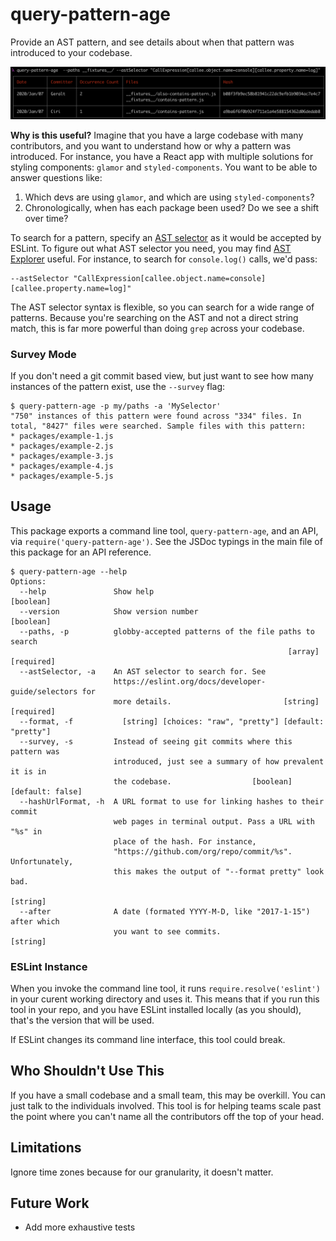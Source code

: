 # query-pattern-age
Provide an AST pattern, and see details about when that pattern was introduced to your codebase.

![](./demo.png)

**Why is this useful?** Imagine that you have a large codebase with many contributors, and you want to understand how or why a pattern was introduced. For instance, you have a React app with multiple solutions for styling components: `glamor` and `styled-components`. You want to be able to answer questions like:

1. Which devs are using `glamor`, and which are using `styled-components`?
1. Chronologically, when has each package been used? Do we see a shift over time?

To search for a pattern, specify an [AST selector](https://eslint.org/docs/developer-guide/selectors) as it would be accepted by ESLint. To figure out what AST selector you need, you may find [AST Explorer](https://astexplorer.net/) useful. For instance, to search for `console.log()` calls, we'd pass:

```
--astSelector "CallExpression[callee.object.name=console][callee.property.name=log]"
```

The AST selector syntax is flexible, so you can search for a wide range of patterns. Because you're searching on the AST and not a direct string match, this is far more powerful than doing `grep` across your codebase.

### Survey Mode
If you don't need a git commit based view, but just want to see how many instances of the pattern exist, use the `--survey` flag:

```
$ query-pattern-age -p my/paths -a 'MySelector'
"750" instances of this pattern were found across "334" files. In total, "8427" files were searched. Sample files with this pattern:
* packages/example-1.js
* packages/example-2.js
* packages/example-3.js
* packages/example-4.js
* packages/example-5.js
```

## Usage
This package exports a command line tool, `query-pattern-age`, and an API, via `require('query-pattern-age')`. See the JSDoc typings in the main file of this package for an API reference.

```
$ query-pattern-age --help
Options:
  --help               Show help                                       [boolean]
  --version            Show version number                             [boolean]
  --paths, -p          globby-accepted patterns of the file paths to search
                                                              [array] [required]
  --astSelector, -a    An AST selector to search for. See
                       https://eslint.org/docs/developer-guide/selectors for
                       more details.                         [string] [required]
  --format, -f           [string] [choices: "raw", "pretty"] [default: "pretty"]
  --survey, -s         Instead of seeing git commits where this pattern was
                       introduced, just see a summary of how prevalent it is in
                       the codebase.                  [boolean] [default: false]
  --hashUrlFormat, -h  A URL format to use for linking hashes to their commit
                       web pages in terminal output. Pass a URL with "%s" in
                       place of the hash. For instance,
                       "https://github.com/org/repo/commit/%s". Unfortunately,
                       this makes the output of "--format pretty" look bad.
                                                                        [string]
  --after              A date (formated YYYY-M-D, like "2017-1-15") after which
                       you want to see commits.                         [string]
```

### ESLint Instance
When you invoke the command line tool, it runs `require.resolve('eslint')` in your curent working directory and uses it. This means that if you run this tool in your repo, and you have ESLint installed locally (as you should), that's the version that will be used.

If ESLint changes its command line interface, this tool could break.

## Who Shouldn't Use This
If you have a small codebase and a small team, this may be overkill. You can just talk to the individuals involved. This tool is for helping teams scale past the point where you can't name all the contributors off the top of your head.

## Limitations
Ignore time zones because for our granularity, it doesn't matter.

## Future Work
* Add more exhaustive tests